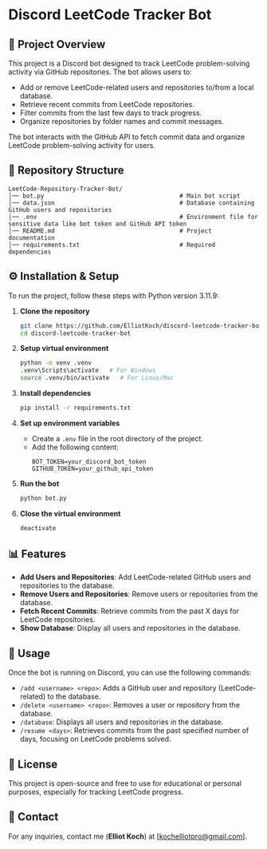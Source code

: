 
# Discord LeetCode Tracker Bot

## 📌 Project Overview
This project is a Discord bot designed to track LeetCode problem-solving activity via GitHub repositories. The bot allows users to:
- Add or remove LeetCode-related users and repositories to/from a local database.
- Retrieve recent commits from LeetCode repositories.
- Filter commits from the last few days to track progress.
- Organize repositories by folder names and commit messages.

The bot interacts with the GitHub API to fetch commit data and organize LeetCode problem-solving activity for users.

## 📂 Repository Structure
```
LeetCode-Repository-Tracker-Bot/
│── bot.py                                      # Main bot script
│── data.json                                   # Database containing GitHub users and repositories
│── .env                                        # Environment file for sensitive data like bot token and GitHub API token
│── README.md                                   # Project documentation
│── requirements.txt                            # Required dependencies
```

## ⚙️ Installation & Setup
To run the project, follow these steps with Python version 3.11.9:

1. **Clone the repository**
   ```sh
   git clone https://github.com/ElliotKoch/discord-leetcode-tracker-bot.git
   cd discord-leetcode-tracker-bot
   ```
   
2. **Setup virtual environment**
   ```sh
   python -m venv .venv
   .venv\Scripts\activate   # For Windows
   source .venv/bin/activate   # For Linux/Mac
   ```

3. **Install dependencies**
   ```sh
   pip install -r requirements.txt
   ```

4. **Set up environment variables**
   - Create a `.env` file in the root directory of the project.
   - Add the following content:
     ```
     BOT_TOKEN=your_discord_bot_token
     GITHUB_TOKEN=your_github_api_token
     ```

5. **Run the bot**
   ```sh
   python bot.py
   ```

6. **Close the virtual environment**
   ```sh
   deactivate
   ```

## 📊 Features
- **Add Users and Repositories**: Add LeetCode-related GitHub users and repositories to the database.
- **Remove Users and Repositories**: Remove users or repositories from the database.
- **Fetch Recent Commits**: Retrieve commits from the past X days for LeetCode repositories.
- **Show Database**: Display all users and repositories in the database.

## 🚀 Usage
Once the bot is running on Discord, you can use the following commands:
- `/add <username> <repo>`: Adds a GitHub user and repository (LeetCode-related) to the database.
- `/delete <username> <repo>`: Removes a user or repository from the database.
- `/database`: Displays all users and repositories in the database.
- `/resume <days>`: Retrieves commits from the past specified number of days, focusing on LeetCode problems solved.

## 📜 License
This project is open-source and free to use for educational or personal purposes, especially for tracking LeetCode progress.

## 📧 Contact
For any inquiries, contact me (**Elliot Koch**) at [kochelliotpro@gmail.com].

